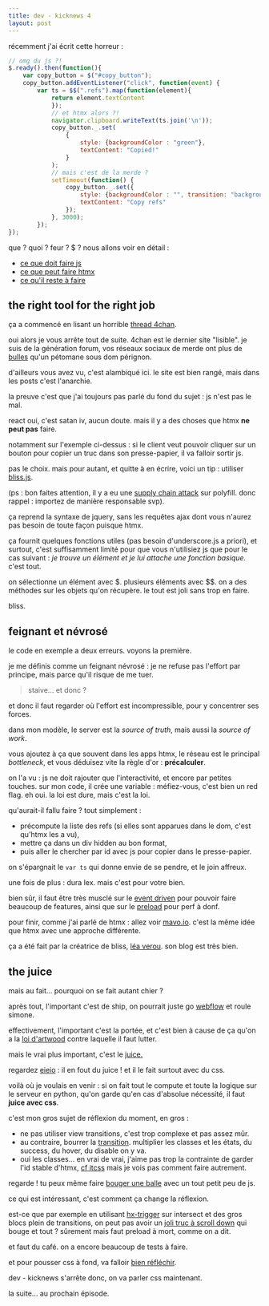 ```yaml
---
title: dev - kicknews 4
layout: post
---
```


récemment j'ai écrit cette horreur :

```js
// omg du js ?!
$.ready().then(function(){
    var copy_button = $("#copy_button");
    copy_button.addEventListener("click", function(event) {
        var ts = $$(".refs").map(function(element){
            return element.textContent
            });
            // et htmx alors ?!
            navigator.clipboard.writeText(ts.join('\n'));
            copy_button._.set(
                {
                    style: {backgroundColor : "green"},
                    textContent: "Copied!"
                }
            );
            // mais c'est de la merde ?
            setTimeout(function() {
                copy_button._.set({
                    style: {backgroundColor : "", transition: "background-color 1s ease-in"},
                    textContent: "Copy refs"
                });
            }, 3000);
        });
});
```

que ? quoi ? feur ? $ ?
nous allons voir en détail :

- [ce que doit faire js](#the-right-tool-for-the-right-job)
- [ce que peut faire htmx](#feignant-et-névrosé)
- [ce qu'il reste à faire](#the-juice)

## the right tool for the right job

ça a commencé en lisant un horrible 
[thread 4chan](https://boards.4chan.org/g/thread/101127646).

oui alors je vous arrête tout de suite.
4chan est le dernier site "lisible".
je suis de la génération forum,
vos réseaux sociaux de merde ont plus de 
[bulles](https://fr.wikipedia.org/wiki/Bulle_de_filtres)
qu'un pétomane sous dom pérignon.

d'ailleurs vous avez vu,
c'est alambiqué ici.
le site est bien rangé,
mais dans les posts c'est l'anarchie.

la preuve c'est que j'ai toujours pas parlé du fond du sujet :
js n'est pas le mal.

react oui, c'est satan iv, aucun doute.
mais il y a des choses que htmx **ne peut pas** faire.

notamment sur l'exemple ci-dessus :
si le client veut pouvoir cliquer sur un bouton pour copier un truc dans son presse-papier,
il va falloir sortir js. 

pas le choix.
mais pour autant, et quitte à en écrire,
voici un tip : 
utiliser 
[bliss.js](https://blissfuljs.com/).

(ps : bon faites attention, il y a eu une 
[supply chain attack](https://news.ycombinator.com/item?id=40791829)
sur polyfill.
donc rappel : importez de manière responsable svp).

ça reprend la syntaxe de jquery,
sans les requêtes ajax dont vous n'aurez pas besoin
de toute façon puisque htmx.

ça fournit quelques fonctions utiles
(pas besoin d'underscore.js a priori),
et surtout, c'est suffisamment limité pour que
vous n'utilisiez js que pour le cas suivant :
*je trouve un élément et je lui attache une fonction basique.*
c'est tout. 

on sélectionne un élément avec $.
plusieurs éléments avec $$.
on a des méthodes sur les objets qu'on récupère.
le tout est joli sans trop en faire.

bliss.

## feignant et névrosé

le code en exemple a deux erreurs.
voyons la première.

je me définis comme un feignant névrosé :
je ne refuse pas l'effort par principe,
mais parce qu'il risque de me tuer.

> staive... et donc ?

et donc il faut regarder où l'effort est incompressible,
pour y concentrer ses forces.

dans mon modèle, 
le server est la *source of truth*,
mais aussi la *source of work*.

vous ajoutez à ça que souvent dans les apps htmx,
le réseau est le principal *bottleneck*,
et vous déduisez vite la règle d'or : **précalculer**.

on l'a vu : js ne doit rajouter que l'interactivité,
et encore par petites touches.
sur mon code, il crée une variable :
méfiez-vous, c'est bien un red flag.
eh oui.
la loi est dure, mais c'est la loi.

qu'aurait-il fallu faire ?
tout simplement : 
- précompute la liste des refs
(si elles sont apparues dans le dom, c'est qu'htmx les a vu),
- mettre ça dans un div hidden au bon format, 
- puis aller le chercher par id avec js pour copier dans le presse-papier.

on s'épargnait le `var ts` qui donne envie de se pendre,
et le join affreux.

une fois de plus : dura lex.
mais c'est pour votre bien.

bien sûr,
il faut être très musclé sur le
[event driven](https://htmx.org/examples/update-other-content/#events)
pour pouvoir faire beaucoup de features,
ainsi que sur le
[preload](https://github.com/bigskysoftware/htmx-extensions/blob/main/src/preload/README.md)
pour perf à donf.

pour finir, comme j'ai parlé de htmx :
allez voir
[mavo.io](https://mavo.io/).
c'est la même idée que htmx avec une approche différente.

ça a été fait par la créatrice de bliss, 
[léa verou](https://lea.verou.me/blog/).
son blog est très bien.

## the juice

mais au fait...
pourquoi on se fait autant chier ?

après tout, l'important c'est de ship,
on pourrait juste go
[webflow](https://webflow.com/)
et roule simone.

effectivement,
l'important c'est la portée,
et c'est bien à cause de ça qu'on a la
[loi d'artwood](https://blog.codinghorror.com/all-programming-is-web-programming/)
contre laquelle il faut lutter.

mais le vrai plus important,
c'est le 
[juice.](https://www.youtube.com/watch?v=Fy0aCDmgnxg)

regardez
[eieio](https://eieio.games/) :
il en fout du juice !
et il le fait surtout avec du css.

voilà où je voulais en venir :
si on fait tout le compute et toute la logique
sur le serveur en python,
qu'on garde qu'en cas d'absolue nécessité,
il faut **juice avec css**.

c'est mon gros sujet de réflexion du moment, en gros :

- ne pas utiliser view transitions, c'est trop complexe et pas assez mûr.
- au contraire, bourrer la [transition](https://htmx.org/examples/animations). multiplier les classes et les états, du success, du hover, du disable on y va.
- oui les classes... en vrai de vrai,
j'aime pas trop la contrainte de garder l'id stable d'htmx,
[cf itcss](https://developer.helpscout.com/seed/glossary/itcss/)
mais je vois pas comment faire autrement.

regarde ! tu peux même faire 
[bouger une balle](https://developer.mozilla.org/en-US/docs/Web/CSS/CSS_transitions/Using_CSS_transitions#using_transitions_to_make_javascript_functionality_smooth)
avec un tout petit peu de js.

ce qui est intéressant,
c'est comment ça change la réflexion.

est-ce que par exemple en utilisant 
[hx-trigger](https://htmx.org/attributes/hx-trigger/)
sur intersect et des gros blocs plein de transitions,
on peut pas avoir un 
[joli truc à scroll down](https://neal.fun/universe-forecast/) 
qui bouge et tout ?
sûrement mais faut preload à mort, comme on a dit.

et faut du café.
on a encore beaucoup de tests à faire.

et pour pousser css à fond, va falloir
[bien réfléchir](https://mrmrs.cc/writing/scalable-css/).

dev - kicknews s'arrête donc,
on va parler css maintenant.

la suite... au prochain épisode.

